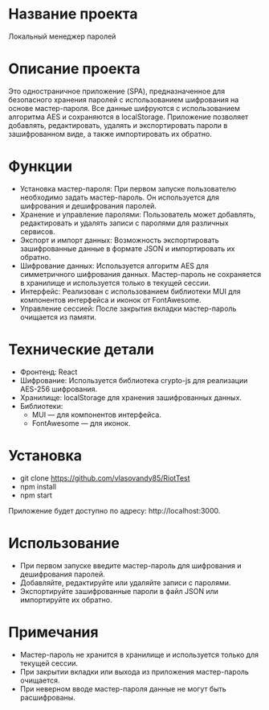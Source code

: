 # Название проекта

Локальный менеджер паролей

# Описание проекта

Это одностраничное приложение (SPA), предназначенное для безопасного хранения паролей с использованием шифрования на основе мастер-пароля. Все данные шифруются с использованием алгоритма AES и сохраняются в localStorage. Приложение позволяет добавлять, редактировать, удалять и экспортировать пароли в зашифрованном виде, а также импортировать их обратно.

# Функции

- Установка мастер-пароля: При первом запуске пользователю необходимо задать мастер-пароль. Он используется для шифрования и дешифрования паролей.
- Хранение и управление паролями: Пользователь может добавлять, редактировать и удалять записи с паролями для различных сервисов.
- Экспорт и импорт данных: Возможность экспортировать зашифрованные данные в формате JSON и импортировать их обратно.
- Шифрование данных: Используется алгоритм AES для симметричного шифрования данных. Мастер-пароль не сохраняется в хранилище и используется только в текущей сессии.
- Интерфейс: Реализован с использованием библиотеки MUI для компонентов интерфейса и иконок от FontAwesome.
- Управление сессией: После закрытия вкладки мастер-пароль очищается из памяти.

# Технические детали

- Фронтенд: React
- Шифрование: Используется библиотека crypto-js для реализации AES-256 шифрования.
- Хранилище: localStorage для хранения зашифрованных данных.
- Библиотеки:
  - MUI — для компонентов интерфейса.
  - FontAwesome — для иконок.

# Установка

- git clone https://github.com/vlasovandy85/RiotTest
- npm install
- npm start

Приложение будет доступно по адресу: http://localhost:3000.

# Использование

- При первом запуске введите мастер-пароль для шифрования и дешифрования паролей.
- Добавляйте, редактируйте или удаляйте записи с паролями.
- Экспортируйте зашифрованные пароли в файл JSON или импортируйте их обратно.

# Примечания

- Мастер-пароль не хранится в хранилище и используется только для текущей сессии.
- При закрытии вкладки или выхода из приложения мастер-пароль очищается.
- При неверном вводе мастер-пароля данные не могут быть расшифрованы.
